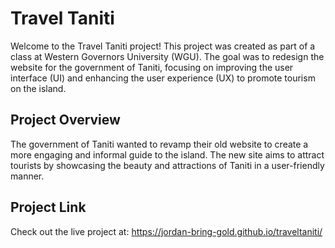 # Travel Taniti

Welcome to the Travel Taniti project! This project was created as part of a class at Western Governors University (WGU). The goal was to redesign the website for the government of Taniti, focusing on improving the user interface (UI) and enhancing the user experience (UX) to promote tourism on the island.

## Project Overview

The government of Taniti wanted to revamp their old website to create a more engaging and informal guide to the island. The new site aims to attract tourists by showcasing the beauty and attractions of Taniti in a user-friendly manner.

## Project Link

Check out the live project at: https://jordan-bring-gold.github.io/traveltaniti/

